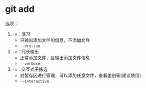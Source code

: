 # git add

选项：
1. `-n`：演习
	- 只输出添加文件的信息，不添加文件
	- `--dry-run`
2. `-v`：冗长输出
	- 正常添加文件，且输出添加文件信息
	- `--verbose`
3. `-i`：交互式子拣选
	- 对暂存区进行管理，可以添加任意文件，查看差别等(建议使用)
	- `--interactive`